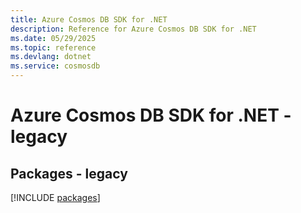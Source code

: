 ```yaml
---
title: Azure Cosmos DB SDK for .NET
description: Reference for Azure Cosmos DB SDK for .NET
ms.date: 05/29/2025
ms.topic: reference
ms.devlang: dotnet
ms.service: cosmosdb
---
```

# Azure Cosmos DB SDK for .NET - legacy
## Packages - legacy
[!INCLUDE [packages](cosmos-db-index.md)]